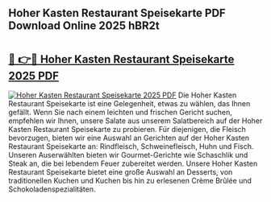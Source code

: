 ## Hoher Kasten Restaurant Speisekarte PDF Download Online 2025 hBR2t

# <h2><a href="http://gc8rmg1.nevu.top/?p=Hoher+Kasten+Restaurant+Speisekarte">🔗 👉🔴 Hoher Kasten Restaurant Speisekarte 2025 PDF</a></h2>

[![Hoher Kasten Restaurant Speisekarte 2025 PDF](https://i.imgur.com/dBaPXMq.png)](http://gc8rmg1.nevu.top/?p=Hoher+Kasten+Restaurant+Speisekarte)
Die Hoher Kasten Restaurant Speisekarte ist eine Gelegenheit, etwas zu wählen, das Ihnen gefällt. Wenn Sie nach einem leichten und frischen Gericht suchen, empfehlen wir Ihnen, unsere Salate aus unserem Salatbereich auf der Hoher Kasten Restaurant Speisekarte zu probieren. Für diejenigen, die Fleisch bevorzugen, bieten wir eine Auswahl an Gerichten auf der Hoher Kasten Restaurant Speisekarte an: Rindfleisch, Schweinefleisch, Huhn und Fisch. Unseren Auserwählten bieten wir Gourmet-Gerichte wie Schaschlik und Steak an, die bei lebendem Feuer zubereitet werden. Unsere Hoher Kasten Restaurant Speisekarte bietet eine große Auswahl an Desserts, von traditionellen Kuchen und Kuchen bis hin zu erlesenen Crème Brûlée und Schokoladenspezialitäten.
